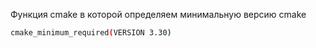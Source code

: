 Функция cmake в которой определяем  минимальную версию cmake
```bash
cmake_minimum_required(VERSION 3.30)
```